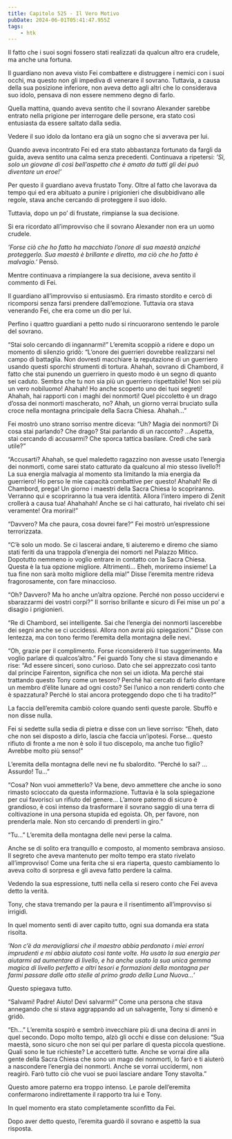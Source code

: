 ```yaml
---
title: Capitolo 525 - Il Vero Motivo
pubDate: 2024-06-01T05:41:47.955Z
tags:
    - htk
---
```


Il fatto che i suoi sogni fossero stati realizzati da qualcun altro era crudele, ma anche una fortuna.

Il guardiano non aveva visto Fei combattere e distruggere i nemici con i suoi occhi, ma questo non gli impediva di venerare il sovrano. Tuttavia, a causa della sua posizione inferiore, non aveva detto agli altri che lo considerava suo idolo, pensava di non essere nemmeno degno di farlo.

Quella mattina, quando aveva sentito che il sovrano Alexander sarebbe entrato nella prigione per interrogare delle persone, era stato così entusiasta da essere saltato dalla sedia.

Vedere il suo idolo da lontano era già un sogno che si avverava per lui.

Quando aveva incontrato Fei ed era stato abbastanza fortunato da fargli da guida, aveva sentito una calma senza precedenti. Continuava a ripetersi: <em>’Sì, solo un giovane di così bell’aspetto che è amato da tutti gli dei può diventare un eroe!’</em>

Per questo il guardiano aveva frustato Tony. Oltre al fatto che lavorava da tempo qui ed era abituato a punire i prigionieri che disubbidivano alle regole, stava anche cercando di proteggere il suo idolo.

Tuttavia, dopo un po’ di frustate, rimpianse la sua decisione.

Si era ricordato all’improvviso che il sovrano Alexander non era un uomo crudele.

<em>’Forse ciò che ho fatto ha macchiato l’onore di sua maestà anziché proteggerlo. Sua maestà è brillante e diretto, ma ciò che ho fatto è malvagio.’</em> Pensò.

Mentre continuava a rimpiangere la sua decisione, aveva sentito il commento di Fei.

Il guardiano all’improvviso si entusiasmò. Era rimasto stordito e cercò di ricomporsi senza farsi prendere dall’emozione. Tuttavia ora stava venerando Fei, che era come un dio per lui.

Perfino i quattro guardiani a petto nudo si rincuorarono sentendo le parole del sovrano.

“Stai solo cercando di ingannarmi!” L’eremita scoppiò a ridere e dopo un momento di silenzio gridò: “L’onore dei guerrieri dovrebbe realizzarsi nel campo di battaglia. Non dovresti macchiare la reputazione di un guerriero usando questi sporchi strumenti di tortura. Ahahah, sovrano di Chambord, il fatto che stai punendo un guerriero in questo modo è un segno di quanto sei caduto. Sembra che tu non sia più un guerriero rispettabile! Non sei più un vero nobiluomo! Ahahah! Ho anche scoperto uno dei tuoi segreti! Ahahah, hai rapporti con i maghi dei nonmorti! Quel piccoletto è un drago d’ossa dei nonmorti mascherato, no? Ahah, un giorno verrai bruciato sulla croce nella montagna principale della Sacra Chiesa. Ahahah…”

Fei mostrò uno strano sorriso mentre diceva: “Uh? Magia dei nonmorti? Di cosa stai parlando? Che drago? Stai parlando di un racconto? …Aspetta, stai cercando di accusarmi? Che sporca tattica basilare. Credi che sarà utile?”

“Accusarti? Ahahah, se quel maledetto ragazzino non avesse usato l’energia dei nonmorti, come sarei stato catturato da qualcuno al mio stesso livello?! La sua energia malvagia al momento sta limitando la mia energia da guerriero! Ho perso le mie capacità combattive per questo! Ahahah! Re di Chambord, prega! Un giorno i maestri della Sacra Chiesa lo scopriranno. Verranno qui e scopriranno la tua vera identità. Allora l’intero impero di Zenit crollerà a causa tua! Ahahahah! Anche se ci hai catturato, hai rivelato chi sei veramente! Ora morirai!”

“Davvero? Ma che paura, cosa dovrei fare?” Fei mostrò un’espressione terrorizzata.

“C’è solo un modo. Se ci lascerai andare, ti aiuteremo e diremo che siamo stati feriti da una trappola d’energia dei nomorti nel Palazzo Mitico. Dopotutto nemmeno io voglio entrare in contatto con la Sacra Chiesa. Questa è la tua opzione migliore. Altrimenti… Eheh, moriremo insieme! La tua fine non sarà molto migliore della mia!” Disse l’eremita mentre rideva fragorosamente, con fare minaccioso.

“Oh? Davvero? Ma ho anche un’altra opzione. Perché non posso uccidervi e sbarazzarmi dei vostri corpi?” Il sorriso brillante e sicuro di Fei mise un po’ a disagio i prigionieri.

“Re di Chambord, sei intelligente. Sai che l’energia dei nonmorti lascerebbe dei segni anche se ci uccidessi. Allora non avrai più spiegazioni.” Disse con lentezza, ma con tono fermo l’eremita della montagna delle nevi.

“Oh, grazie per il complimento. Forse riconsidererò il tuo suggerimento. Ma voglio parlare di qualcos’altro.” Fei guardò Tony che si stava dimenando e rise: “Ad essere sinceri, sono curioso. Dato che sei apprezzato così tanto dal principe Fairenton, significa che non sei un idiota. Ma perché stai trattando questo Tony come un tesoro? Perché hai cercato di farlo diventare un membro d’élite lunare ad ogni costo? Sei l’unico a non renderti conto che è spazzatura? Perché lo stai ancora proteggendo dopo che ti ha tradito?”

La faccia dell’eremita cambiò colore quando sentì queste parole. Sbuffò e non disse nulla.

Fei si sedette sulla sedia di pietra e disse con un lieve sorriso: “Eheh, dato che non sei disposto a dirlo, lascia che faccia un’ipotesi. Forse… questo rifiuto di fronte a me non è solo il tuo discepolo, ma anche tuo figlio? Avrebbe molto più senso!”

L’eremita della montagna delle nevi ne fu sbalordito. “Perché lo sai? …Assurdo! Tu…”

“Cosa? Non vuoi ammetterlo? Va bene, devo ammettere che anche io sono rimasto scioccato da questa informazione. Tuttavia è la sola spiegazione per cui favorisci un rifiuto del genere… L’amore paterno di sicuro è grandioso, è così intenso da trasformare il sovrano saggio di una terra di coltivazione in una persona stupida ed egoista. Oh, per favore, non prenderla male. Non sto cercando di prenderti in giro.”

“Tu…” L’eremita della montagna delle nevi perse la calma.

Anche se di solito era tranquillo e composto, al momento sembrava ansioso. Il segreto che aveva mantenuto per molto tempo era stato rivelato all’improvviso! Come una ferita che si era riaperta, questo cambiamento lo aveva colto di sorpresa e gli aveva fatto perdere la calma.

Vedendo la sua espressione, tutti nella cella si resero conto che Fei aveva detto la verità.

Tony, che stava tremando per la paura e il risentimento all’improvviso si irrigidì.

In quel momento sentì di aver capito tutto, ogni sua domanda era stata risolta.

<em>’Non c’è da meravigliarsi che il maestro abbia perdonato i miei errori imprudenti e mi abbia aiutato così tante volte. Ha usato la sua energia per aiutarmi ad aumentare di livello, e ha anche usato la sua unica gemma magica di livello perfetto e altri tesori e formazioni della montagna per farmi passare dalle otto stelle al primo grado della Luna Nuova…’</em>

Questo spiegava tutto.

“Salvami! Padre! Aiuto! Devi salvarmi!” Come una persona che stava annegando che si stava aggrappando ad un salvagente, Tony si dimenò e gridò.

“Eh…” L’eremita sospirò e sembrò invecchiare più di una decina di anni in quel secondo. Dopo molto tempo, alzò gli occhi e disse con delusione: “Sua maestà, sono sicuro che non sei qui per parlare di questa piccola questione. Quali sono le tue richieste? Le accetterò tutte. Anche se vorrai dire alla gente della Sacra Chiesa che sono un mago dei nonmorti, lo farò e ti aiuterò a nascondere l’energia dei nonmorti. Anche se vorrai uccidermi, non reagirò. Farò tutto ciò che vuoi se puoi lasciare andare Tony stavolta.”

Questo amore paterno era troppo intenso. Le parole dell’eremita confermarono indirettamente il rapporto tra lui e Tony.

In quel momento era stato completamente sconfitto da Fei.

Dopo aver detto questo, l’eremita guardò il sovrano e aspettò la sua risposta.



